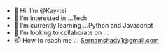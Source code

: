 - 👋 Hi, I’m @Kay-tei
- 👀 I’m interested in ...Tech
- 🌱 I’m currently learning ...Python and Javascript 
- 💞️ I’m looking to collaborate on ... 
- 📫 How to reach me ... Sernamshady1@gmail.com 

<!---
Kay-tei/Kay-tei is a ✨ special ✨ repository because its `README.md` (this file) appears on your GitHub profile.
You can click the Preview link to take a look at your changes.
--->
